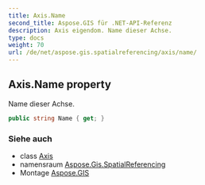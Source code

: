 ```yaml
---
title: Axis.Name
second_title: Aspose.GIS für .NET-API-Referenz
description: Axis eigendom. Name dieser Achse.
type: docs
weight: 70
url: /de/net/aspose.gis.spatialreferencing/axis/name/
---
```

## Axis.Name property

Name dieser Achse.

```csharp
public string Name { get; }
```

### Siehe auch

* class [Axis](../)
* namensraum [Aspose.Gis.SpatialReferencing](../../axis/)
* Montage [Aspose.GIS](../../../)


